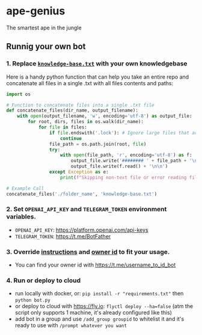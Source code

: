 # ape-genius

The smartest ape in the jungle

## Runnig your own bot

### 1. Replace [`knowledge-base.txt`](./knowledge-base.txt) with your own knowledgebase

Here is a handy python function that can help you take an entire repo and concatenate all files in a single .txt with all files contents and paths:

```python
import os

# Function to concatenate files into a single .txt file
def concatenate_files(dir_name, output_filename):
    with open(output_filename, 'w', encoding='utf-8') as output_file:
        for root, dirs, files in os.walk(dir_name):
            for file in files:
                if file.endswith('.lock'): # Ignore large files that adds nothing to overall knowledge
                    continue
                file_path = os.path.join(root, file)
                try:
                    with open(file_path, 'r', encoding='utf-8') as f:
                        output_file.write('######## ' + file_path + '\n\n')
                        output_file.write(f.read() + '\n\n')
                except Exception as e:
                    print(f"Skipping non-text file or error reading file: {file_path} - {e}")

# Example Call
concatenate_files('./folder_name', 'knowledge-base.txt')
```

### 2. Set `OPENAI_API_KEY` and `TELEGRAM_TOKEN` environment variables.

- `OPENAI_API_KEY`: https://platform.openai.com/api-keys
- `TELEGRAM_TOKEN`: https://t.me/BotFather

### 3. Override [instructions](https://github.com/ApeWorX/ape-genius/blob/main/bot.py#L108) and [owner id](https://github.com/ApeWorX/ape-genius/blob/main/bot.py#L63) to fit your usage.

- You can find your owner id with https://t.me/username_to_id_bot

### 4. Run or deploy to cloud

- run locally with docker, or: `pip install -r "requirements.txt"` then `python bot.py`
- or deploy to cloud with https://fly.io: `flyctl deploy --ha=false` (atm the script only supports 1 machine, it's already configured like this)
- add bot in a group and use `/add_group groupid` to whitelist it and it's ready to use with `/prompt whatever you want`
